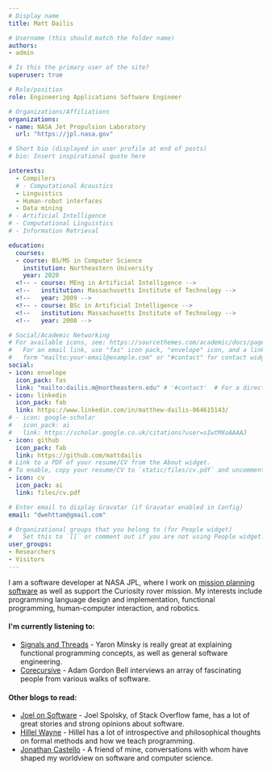```yaml
---
# Display name
title: Matt Dailis

# Username (this should match the folder name)
authors:
- admin

# Is this the primary user of the site?
superuser: true

# Role/position
role: Engineering Applications Software Engineer

# Organizations/Affiliations
organizations:
- name: NASA Jet Propulsion Laboratory
  url: "https://jpl.nasa.gov"

# Short bio (displayed in user profile at end of posts)
# bio: Insert inspirational quote here

interests:
  - Compilers
  # - Computational Acoustics
  - Linguistics
  - Human-robot interfaces
  - Data mining
# - Artificial Intelligence
# - Computational Linguistics
# - Information Retrieval

education:
  courses:
  - course: BS/MS in Computer Science
    institution: Northeastern University
    year: 2020
  <!-- - course: MEng in Artificial Intelligence -->
  <!--   institution: Massachusetts Institute of Technology -->
  <!--   year: 2009 -->
  <!-- - course: BSc in Artificial Intelligence -->
  <!--   institution: Massachusetts Institute of Technology -->
  <!--   year: 2008 -->

# Social/Academic Networking
# For available icons, see: https://sourcethemes.com/academic/docs/page-builder/#icons
#   For an email link, use "fas" icon pack, "envelope" icon, and a link in the
#   form "mailto:your-email@example.com" or "#contact" for contact widget.
social:
- icon: envelope
  icon_pack: fas
  link: "mailto:dailis.m@northeastern.edu" # '#contact'  # For a direct email link, use "mailto:test@example.org".
- icon: linkedin
  icon_pack: fab
  link: https://www.linkedin.com/in/matthew-dailis-064615143/
# - icon: google-scholar
#   icon_pack: ai
#   link: https://scholar.google.co.uk/citations?user=sIwtMXoAAAAJ
- icon: github
  icon_pack: fab
  link: https://github.com/mattdailis
# Link to a PDF of your resume/CV from the About widget.
# To enable, copy your resume/CV to `static/files/cv.pdf` and uncomment the lines below.
- icon: cv
  icon_pack: ai
  link: files/cv.pdf

# Enter email to display Gravatar (if Gravatar enabled in Config)
email: "dwehttam@gmail.com"

# Organizational groups that you belong to (for People widget)
#   Set this to `[]` or comment out if you are not using People widget.
user_groups:
- Researchers
- Visitors
---
```


I am a software developer at NASA JPL, where I work on [mission planning software](https://github.com/NASA-AMMOS/aerie) as well as support the Curiosity rover mission. My interests include programming language design and implementation, functional programming, human-computer interaction, and robotics.

#### I'm currently listening to:
- [Signals and Threads](https://signalsandthreads.com/) - Yaron Minsky is really great at explaining functional programming concepts, as well as general software engineering.
- [Corecursive](https://corecursive.com/) - Adam Gordon Bell interviews an array of fascinating people from various walks of software.

#### Other blogs to read:
- [Joel on Software](https://www.joelonsoftware.com/) - Joel Spolsky, of Stack Overflow fame, has a lot of great stories and strong opinions about software.
- [Hillel Wayne](https://www.hillelwayne.com/) - Hillel has a lot of introspective and philosophical thoughts on formal methods and how we teach programming.
- [Jonathan Castello](http://jonathan.com/) - A friend of mine, conversations with whom have shaped my worldview on software and computer science.